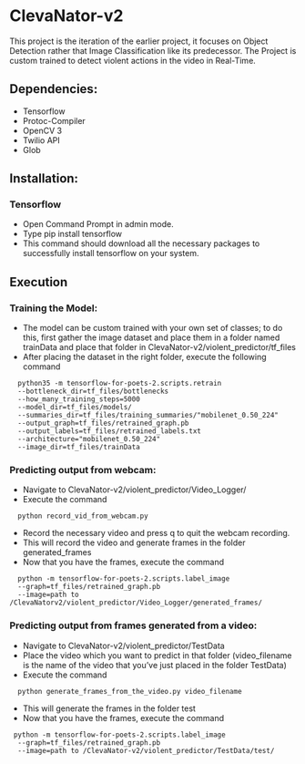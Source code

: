 # ClevaNator-v2

This project is the iteration of the earlier project, it focuses on Object Detection rather that Image Classification like its predecessor. The Project is custom trained to detect violent actions in the video in Real-Time.

## Dependencies:
- Tensorflow
- Protoc-Compiler
- OpenCV 3
- Twilio API
- Glob

## Installation:
### Tensorflow
- Open Command Prompt in admin mode.
- Type pip install tensorflow
- This command should download all the necessary packages to successfully install tensorflow on your system.

## Execution
### Training the Model:
- The model can be custom trained with your own set of classes; to do this, first gather the image dataset and place them in a folder named trainData and place that folder in ClevaNator-v2/violent_predictor/tf_files
- After placing the dataset in the right folder, execute the following command
```
  python35 -m tensorflow-for-poets-2.scripts.retrain
  --bottleneck_dir=tf_files/bottlenecks
  --how_many_training_steps=5000
  --model_dir=tf_files/models/
  --summaries_dir=tf_files/training_summaries/"mobilenet_0.50_224"
  --output_graph=tf_files/retrained_graph.pb
  --output_labels=tf_files/retrained_labels.txt
  --architecture="mobilenet_0.50_224"
  --image_dir=tf_files/trainData
```

### Predicting output from webcam:
- Navigate to ClevaNator-v2/violent_predictor/Video_Logger/
- Execute the command
```
  python record_vid_from_webcam.py
```
- Record the necessary video and press q to quit the webcam recording.
- This will record the video and generate frames in the folder generated_frames
- Now that you have the frames, execute the command
```
  python -m tensorflow-for-poets-2.scripts.label_image
  --graph=tf_files/retrained_graph.pb
  --image=path to /ClevaNatorv2/violent_predictor/Video_Logger/generated_frames/
```

### Predicting output from frames generated from a video:
- Navigate to ClevaNator-v2/violent_predictor/TestData
- Place the video which you want to predict in that folder (video_filename is the name of the video that you’ve just placed in the folder TestData)
- Execute the command
```
  python generate_frames_from_the_video.py video_filename
```
- This will generate the frames in the folder test
- Now that you have the frames, execute the command
```
 python -m tensorflow-for-poets-2.scripts.label_image
  --graph=tf_files/retrained_graph.pb
  --image=path to /ClevaNator-v2/violent_predictor/TestData/test/
```
